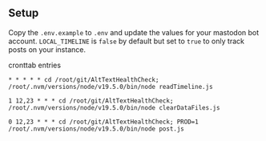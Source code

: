 
## Setup

Copy the `.env.example` to `.env` and update the values for your mastodon bot account. `LOCAL_TIMELINE` is `false` by default but set to `true` to only track posts on your instance.



cronttab entries
```
* * * * * cd /root/git/AltTextHealthCheck; /root/.nvm/versions/node/v19.5.0/bin/node readTimeline.js

1 12,23 * * * cd /root/git/AltTextHealthCheck; /root/.nvm/versions/node/v19.5.0/bin/node clearDataFiles.js

0 12,23 * * * cd /root/git/AltTextHealthCheck; PROD=1 /root/.nvm/versions/node/v19.5.0/bin/node post.js
```
